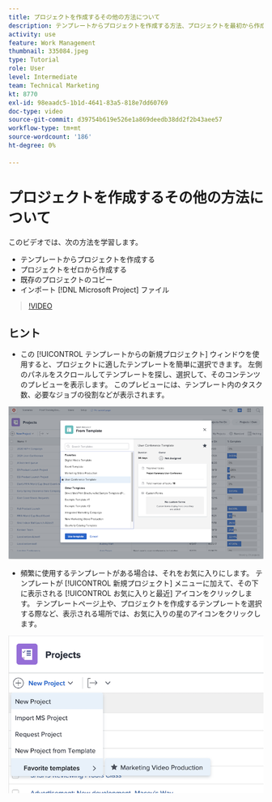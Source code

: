 ```yaml
---
title: プロジェクトを作成するその他の方法について
description: テンプレートからプロジェクトを作成する方法、プロジェクトを最初から作成する方法、既存のプロジェクトをコピーする方法、または [!DNL Microsoft Project] ファイル。
activity: use
feature: Work Management
thumbnail: 335084.jpeg
type: Tutorial
role: User
level: Intermediate
team: Technical Marketing
kt: 8770
exl-id: 98eaadc5-1b1d-4641-83a5-818e7dd60769
doc-type: video
source-git-commit: d39754b619e526e1a869deedb38dd2f2b43aee57
workflow-type: tm+mt
source-wordcount: '186'
ht-degree: 0%

---
```


# プロジェクトを作成するその他の方法について

このビデオでは、次の方法を学習します。

* テンプレートからプロジェクトを作成する
* プロジェクトをゼロから作成する
* 既存のプロジェクトのコピー
* インポート [!DNL Microsoft Project] ファイル

>[!VIDEO](https://video.tv.adobe.com/v/335084/?quality=12)

## ヒント

* この [!UICONTROL テンプレートからの新規プロジェクト] ウィンドウを使用すると、プロジェクトに適したテンプレートを簡単に選択できます。 左側のパネルをスクロールしてテンプレートを探し、選択して、そのコンテンツのプレビューを表示します。 このプレビューには、テンプレート内のタスク数、必要なジョブの役割などが表示されます。

![[!UICONTROL テンプレートからの新規プロジェクト] window](assets/planner-fund-new-project-from-template-window.png)

* 頻繁に使用するテンプレートがある場合は、それをお気に入りにします。 テンプレートが [!UICONTROL 新規プロジェクト] メニューに加えて、その下に表示される [!UICONTROL お気に入りと最近] アイコンをクリックします。 テンプレートページ上や、プロジェクトを作成するテンプレートを選択する際など、表示される場所では、お気に入りの星のアイコンをクリックします。

![[!UICONTROL お気に入りのテンプレート] リストの下 [!UICONTROL 新規プロジェクト] ボタン](assets/planner-fund-template-favorites.png)

<!---
learn more:
create a project using a template
create a project
copy a project
import a project from Microsoft Project
--->
